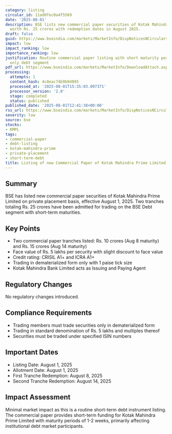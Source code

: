 ```yaml
---
category: listing
circular_id: 11ad0fec0a4f5569
date: '2025-08-01'
description: BSE lists new commercial paper securities of Kotak Mahindra Prime Limited
  worth Rs. 25 crores with redemption dates in August 2025.
draft: false
guid: https://www.bseindia.com/markets/MarketInfo/DispNoticesNCirculars.aspx?Noticeid={87B32837-EE3A-45B1-AF6C-6B665917624E}&noticeno=20250801-39&dt=08/01/2025&icount=39&totcount=73&flag=0
impact: low
impact_ranking: low
importance_ranking: low
justification: Routine commercial paper listing with short maturity periods affecting
  only debt segment
pdf_url: https://www.bseindia.com/markets/MarketInfo/DownloadAttach.aspx?id=20250801-39&attachedId=
processing:
  attempts: 1
  content_hash: 4c8eac74b9b04895
  processed_at: '2025-08-01T15:35:03.097371'
  processor_version: '2.0'
  stage: completed
  status: published
published_date: '2025-08-01T12:41:38+00:00'
rss_url: https://www.bseindia.com/markets/MarketInfo/DispNoticesNCirculars.aspx?Noticeid={87B32837-EE3A-45B1-AF6C-6B665917624E}&noticeno=20250801-39&dt=08/01/2025&icount=39&totcount=73&flag=0
severity: low
source: bse
stocks:
- KMPL
tags:
- commercial-paper
- debt-listing
- kotak-mahindra-prime
- private-placement
- short-term-debt
title: Listing of new Commercial Paper of Kotak Mahindra Prime Limited
---
```


## Summary

BSE has listed new commercial paper securities of Kotak Mahindra Prime Limited on private placement basis, effective August 1, 2025. Two tranches totaling Rs. 25 crores have been admitted for trading on the BSE Debt segment with short-term maturities.

## Key Points

- Two commercial paper tranches listed: Rs. 10 crores (Aug 8 maturity) and Rs. 15 crores (Aug 14 maturity)
- Face value of Rs. 5 lakhs per security with slight discount to face value
- Credit rating: CRISIL A1+ and ICRA A1+
- Trading in dematerialized form only with 1 paise tick size
- Kotak Mahindra Bank Limited acts as Issuing and Paying Agent

## Regulatory Changes

No regulatory changes introduced.

## Compliance Requirements

- Trading members must trade securities only in dematerialized form
- Trading in standard denomination of Rs. 5 lakhs and multiples thereof
- Securities must be traded under specified ISIN numbers

## Important Dates

- Listing Date: August 1, 2025
- Allotment Date: August 1, 2025
- First Tranche Redemption: August 8, 2025
- Second Tranche Redemption: August 14, 2025

## Impact Assessment

Minimal market impact as this is a routine short-term debt instrument listing. The commercial paper provides short-term funding for Kotak Mahindra Prime Limited with maturity periods of 1-2 weeks, primarily affecting institutional debt market participants.